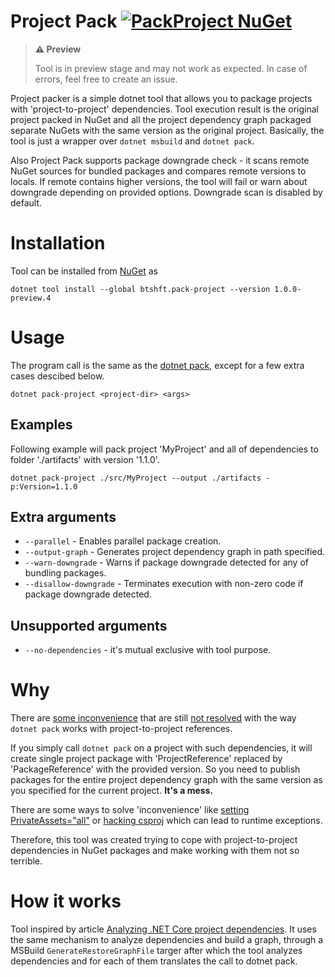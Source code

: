 # Project Pack [![PackProject NuGet](https://img.shields.io/nuget/vpre/btshft.pack-project)](https://www.nuget.org/packages/btshft.pack-project/)

> **⚠️ Preview**
> 
> Tool is in preview stage and may not work as expected. In case of errors, feel free to create an issue.

Project packer is a simple dotnet tool that allows you to package projects with 'project-to-project' dependencies. 
Tool execution result is the original project packed in NuGet and all the project dependency graph packaged separate NuGets with the same version as the original project.
Basically, the tool is just a wrapper over `dotnet msbuild` and `dotnet pack`. 

Also Project Pack supports package downgrade check - it scans remote NuGet sources for bundled packages and compares remote versions to locals. If remote contains higher versions, the tool will fail or warn about downgrade depending on provided options. Downgrade scan is disabled by default.

# Installation
Tool can be installed from [NuGet](https://www.nuget.org/packages/btshft.pack-project/) as
```
dotnet tool install --global btshft.pack-project --version 1.0.0-preview.4
```

# Usage

The program call is the same as the [dotnet pack](https://docs.microsoft.com/en-us/dotnet/core/tools/dotnet-pack), except for a few extra cases descibed below. 

```
dotnet pack-project <project-dir> <args>
```

## Examples

Following example will pack project 'MyProject' and all of dependencies to folder './artifacts' with version '1.1.0'.
```
dotnet pack-project ./src/MyProject --output ./artifacts -p:Version=1.1.0
```

## Extra arguments
* `--parallel` - Enables parallel package creation.
* `--output-graph` - Generates project dependency graph in path specified.
* `--warn-downgrade` - Warns if package downgrade detected for any of bundling packages.
* `--disallow-downgrade` - Terminates execution with non-zero code if package downgrade detected.

## Unsupported arguments
* `--no-dependencies` - it's mutual exclusive with tool purpose.

# Why
There are [some inconvenience](https://github.com/dotnet/sdk/issues/6688) that are still [not resolved](https://github.com/NuGet/Home/issues/3891) with the way `dotnet pack` works with project-to-project references. 

If you simply call `dotnet pack` on a project with such dependencies, 
it will create single project package with 'ProjectReference' replaced by 'PackageReference' with the provided version. 
So you need to publish packages for the entire project dependency graph with the same version as you specified for the current project. **It's a mess.** 

There are some ways to solve 'inconvenience' like [setting PrivateAssets="all"](https://www.jacobmohl.dk/til/use-project-to-project-references-in-nuget/) or [hacking csproj](https://github.com/dotnet/sdk/issues/6688#issuecomment-333318028) which can lead to runtime exceptions.

Therefore, this tool was created trying to cope with project-to-project dependencies in NuGet packages and make working with them not so terrible.

# How it works
Tool inspired by article [Analyzing .NET Core project dependencies](https://www.jerriepelser.com/blog/analyze-dotnet-project-dependencies-part-1/). It uses the same mechanism to analyze dependencies and build a graph, through a MSBuild `GenerateRestoreGraphFile` targer after which the tool analyzes dependencies and for each of them translates the call to dotnet pack.
